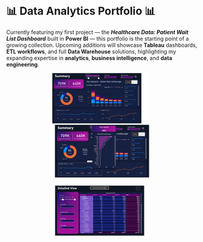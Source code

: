 # 📊 Data Analytics Portfolio 📊

Currently featuring my first project — the ***Healthcare Data: Patient Wait List Dashboard*** built in **Power BI** — this portfolio is the starting point of a growing collection. Upcoming additions will showcase **Tableau** dashboards, **ETL workflows**, and full **Data Warehouse** solutions, highlighting my expanding expertise in **analytics**, **business intelligence**, and **data engineering**.


<p align="center">
  <!-- first row -->
  <img src="power-bi-projects/healthcare-data-patient-wait-list/dashboard-screenshots/Summary.png" alt="Image 1" width="50%"/>
  &nbsp;&nbsp;
  <img src="power-bi-projects/healthcare-data-patient-wait-list/dashboard-screenshots/SummaryDrillDown.png" alt="Image 2" width="50%"/>
</p>

<p align="center">
  <!-- second row -->
  <img src="power-bi-projects/healthcare-data-patient-wait-list/dashboard-screenshots/Detail.png" alt="Image 3" width="50%"/>
</p>
